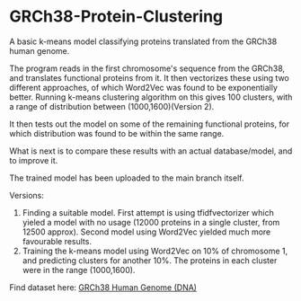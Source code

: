 # GRCh38-Protein-Clustering
A basic k-means model classifying proteins translated from the GRCh38 human genome.

The program reads in the first chromosome's sequence from the GRCh38, and translates functional proteins from it.
It then vectorizes these using two different approaches, of which Word2Vec was found to be exponentially better.
Running k-means clustering algorithm on this gives 100 clusters, with a range of distribution between (1000,1600)(Version 2).

It then tests out the model on some of the remaining functional proteins, for which distribution was found to be within the same range.

What is next is to compare these results with an actual database/model, and to improve it.

The trained model has been uploaded to the main branch itself.

Versions:
  1. Finding a suitable model. First attempt is using tfidfvectorizer which yieled a model with no usage (12000 proteins in a single cluster, from 12500 approx). Second model using Word2Vec yielded much more favourable results.
  2. Training the k-means model using Word2Vec on 10% of chromosome 1, and predicting clusters for another 10%. The proteins in each cluster were in the range (1000,1600).

Find dataset here: [GRCh38 Human Genome (DNA)](https://www.kaggle.com/datasets/aliabedimadiseh/grch38-human-genome-dna)
